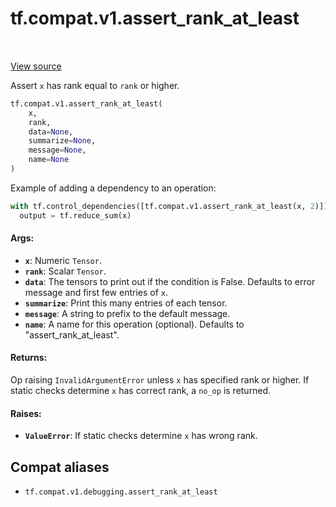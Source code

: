 <div itemscope itemtype="http://developers.google.com/ReferenceObject">
<meta itemprop="name" content="tf.compat.v1.assert_rank_at_least" />
<meta itemprop="path" content="Stable" />
</div>

# tf.compat.v1.assert_rank_at_least

<!-- Insert buttons and diff -->

<table class="tfo-notebook-buttons tfo-api" align="left">
</table>

<a target="_blank" href="/code/stable/tensorflow/python/ops/check_ops.py">View source</a>



Assert `x` has rank equal to `rank` or higher.

``` python
tf.compat.v1.assert_rank_at_least(
    x,
    rank,
    data=None,
    summarize=None,
    message=None,
    name=None
)
```



<!-- Placeholder for "Used in" -->

Example of adding a dependency to an operation:

```python
with tf.control_dependencies([tf.compat.v1.assert_rank_at_least(x, 2)]):
  output = tf.reduce_sum(x)
```

#### Args:


* <b>`x`</b>:  Numeric `Tensor`.
* <b>`rank`</b>:  Scalar `Tensor`.
* <b>`data`</b>:  The tensors to print out if the condition is False.  Defaults to
  error message and first few entries of `x`.
* <b>`summarize`</b>: Print this many entries of each tensor.
* <b>`message`</b>: A string to prefix to the default message.
* <b>`name`</b>: A name for this operation (optional).
  Defaults to "assert_rank_at_least".


#### Returns:

Op raising `InvalidArgumentError` unless `x` has specified rank or higher.
If static checks determine `x` has correct rank, a `no_op` is returned.



#### Raises:


* <b>`ValueError`</b>:  If static checks determine `x` has wrong rank.

## Compat aliases

* `tf.compat.v1.debugging.assert_rank_at_least`

